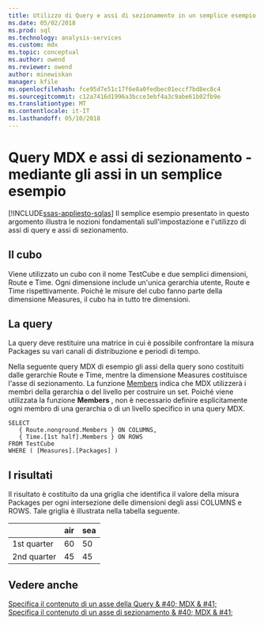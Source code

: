 ```yaml
---
title: Utilizzo di Query e assi di sezionamento in un semplice esempio (MDX) | Documenti Microsoft
ms.date: 05/02/2018
ms.prod: sql
ms.technology: analysis-services
ms.custom: mdx
ms.topic: conceptual
ms.author: owend
ms.reviewer: owend
author: minewiskan
manager: kfile
ms.openlocfilehash: fce95d7e51c17f6e8a0fedbec01eccf7bd8ec8c4
ms.sourcegitcommit: c12a7416d1996a3bcce3ebf4a3c9abe61b02fb9e
ms.translationtype: MT
ms.contentlocale: it-IT
ms.lasthandoff: 05/10/2018
---
```

# <a name="mdx-query-and-slicer-axes---using-axes-in-a-simple-example"></a>Query MDX e assi di sezionamento - mediante gli assi in un semplice esempio
[!INCLUDE[ssas-appliesto-sqlas](../../../includes/ssas-appliesto-sqlas.md)]
  Il semplice esempio presentato in questo argomento illustra le nozioni fondamentali sull'impostazione e l'utilizzo di assi di query e assi di sezionamento.  
  
## <a name="the-cube"></a>Il cubo  
 Viene utilizzato un cubo con il nome TestCube e due semplici dimensioni, Route e Time. Ogni dimensione include un'unica gerarchia utente, Route e Time rispettivamente. Poiché le misure del cubo fanno parte della dimensione Measures, il cubo ha in tutto tre dimensioni.  
  
## <a name="the-query"></a>La query  
 La query deve restituire una matrice in cui è possibile confrontare la misura Packages su vari canali di distribuzione e periodi di tempo.  
  
 Nella seguente query MDX di esempio gli assi della query sono costituiti dalle gerarchie Route e Time, mentre la dimensione Measures costituisce l'asse di sezionamento. La funzione [Members](../../../mdx/members-set-mdx.md) indica che MDX utilizzerà i membri della gerarchia o del livello per costruire un set. Poiché viene utilizzata la funzione **Members** , non è necessario definire esplicitamente ogni membro di una gerarchia o di un livello specifico in una query MDX.  
  
```  
SELECT  
   { Route.nonground.Members } ON COLUMNS,  
   { Time.[1st half].Members } ON ROWS  
FROM TestCube  
WHERE ( [Measures].[Packages] )  
```  
  
## <a name="the-results"></a>I risultati  
 Il risultato è costituito da una griglia che identifica il valore della misura Packages per ogni intersezione delle dimensioni degli assi COLUMNS e ROWS. Tale griglia è illustrata nella tabella seguente.  
  
||air|sea|  
|-|---------|---------|  
|1st quarter|60|50|  
|2nd quarter|45|45|  
  
## <a name="see-also"></a>Vedere anche  
 [Specifica il contenuto di un asse della Query & #40; MDX & #41;](../../../analysis-services/multidimensional-models/mdx/mdx-query-and-slicer-axes-specify-the-contents-of-a-query-axis.md)   
 [Specifica il contenuto di un asse di sezionamento & #40; MDX & #41;](../../../analysis-services/multidimensional-models/mdx/mdx-query-and-slicer-axes-specify-the-contents-of-a-slicer-axis.md)  
  
  
